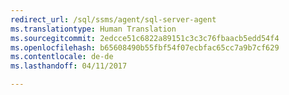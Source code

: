 ```yaml
---
redirect_url: /sql/ssms/agent/sql-server-agent
ms.translationtype: Human Translation
ms.sourcegitcommit: 2edcce51c6822a89151c3c3c76fbaacb5edd54f4
ms.openlocfilehash: b65608490b55fbf54f07ecbfac65cc7a9b7cf629
ms.contentlocale: de-de
ms.lasthandoff: 04/11/2017

---
```


